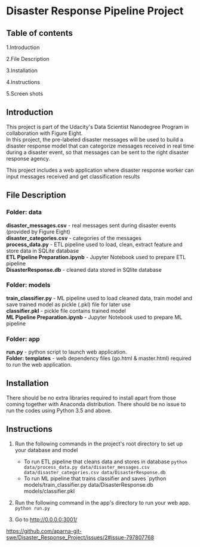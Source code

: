 # Disaster Response Pipeline Project

## Table of contents
1.Introduction

2.File Description

3.Installation

4.Instructions

5.Screen shots


## Introduction
This project is part of the Udacity's Data Scientist Nanodegree Program in collaboration with Figure Eight.<br/>
In this project, the pre-labeled disaster messages will be used to build a disaster response model that can categorize messages received in real time during a disaster event, so that messages can be sent to the right disaster response agency.<br/>

This project includes a web application where disaster response worker can input messages received and get classification results

## File Description

### Folder: data

**disaster_messages.csv** - real messages sent during disaster events (provided by Figure Eight)<br/>
**disaster_categories.csv** - categories of the messages<br/>
**process_data.py** - ETL pipeline used to load, clean, extract feature and store data in SQLite database<br/>
**ETL Pipeline Preparation.ipynb** - Jupyter Notebook used to prepare ETL pipeline<br/>
**DisasterResponse.db** - cleaned data stored in SQlite database


### Folder: models

**train_classifier.py** - ML pipeline used to load cleaned data, train model and save trained model as pickle (.pkl) file for later use<br/>
**classifier.pkl** - pickle file contains trained model<br/>
**ML Pipeline Preparation.ipynb** - Jupyter Notebook used to prepare ML pipeline

### Folder: app

**run.py** - python script to launch web application.<br/>
**Folder: templates** - web dependency files (go.html & master.html) required to run the web application.

## Installation

There should be no extra libraries required to install apart from those coming together with Anaconda distribution. There should be no issue to run the codes using Python 3.5 and above.

## Instructions

1. Run the following commands in the project's root directory to set up your database and model
   - To run ETL pipeline that cleans data and stores in database
        `python data/process_data.py data/disaster_messages.csv data/disaster_categories.csv data/DisasterResponse.db`
   - To run ML pipeline that trains classifier and saves
        `python models/train_classifier.py data/DisasterResponse.db models/classifier.pkl
2. Run the following command in the app's directory to run your web app.
    `python run.py`

3. Go to http://0.0.0.0:3001/  

https://github.com/aparna-git-swe/Disaster_Response_Project/issues/2#issue-797807768

